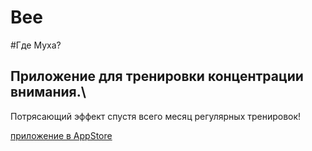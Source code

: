 # Bee
#Где Муха?

## Приложение для тренировки концентрации внимания.\
Потрясающий эффект спустя всего месяц регулярных тренировок!

[приложение в AppStore](http://apps.apple.com/ru/app/%D0%B3%D0%B4%D0%B5-%D0%BC%D1%83%D1%85%D0%B0/id1630745481)
